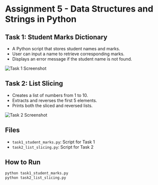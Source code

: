# Assignment 5 - Data Structures and Strings in Python

## Task 1: Student Marks Dictionary
- A Python script that stores student names and marks.
- User can input a name to retrieve corresponding marks.
- Displays an error message if the student name is not found.

![Task 1 Screenshot](images/students.png)

## Task 2: List Slicing
- Creates a list of numbers from 1 to 10.
- Extracts and reverses the first 5 elements.
- Prints both the sliced and reversed lists.

![Task 2 Screenshot](images/list_slicing.png)

## Files
- `task1_student_marks.py`: Script for Task 1
- `task2_list_slicing.py`: Script for Task 2

## How to Run
```bash
python task1_student_marks.py
python task2_list_slicing.py
